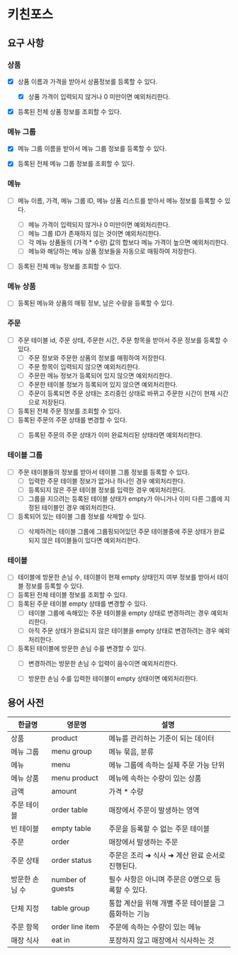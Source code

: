 # 키친포스

## 요구 사항

### 상품
- [X] 상품 이름과 가격을 받아서 상품정보를 등록할 수 있다.
  - [X] 상품 가격이 입력되지 않거나 0 미만이면 예외처리한다.
- [x] 등록된 전체 상품 정보를 조회할 수 있다.


### 메뉴 그룹
- [x] 메뉴 그룹 이름을 받아서 메뉴 그룹 정보를 등록할 수 있다.
- [x] 등록된 전체 메뉴 그룹 정보를 조회할 수 있다.


### 메뉴
- [ ] 메뉴 이름, 가격, 메뉴 그룹 ID, 메뉴 상품 리스트를 받아서 메뉴 정보를 등록할 수 있다.
  - [ ] 메뉴 가격이 입력되지 않거나 0 미만이면 예외처리한다.
  - [ ] 메뉴 그룹 ID가 존재하지 않는 것이면 예외처리한다.
  - [ ] 각 메뉴 상품들의 (가격 * 수량) 값의 합보다 메뉴 가격이 높으면 예외처리한다.
  - [ ] 메뉴와 해당하는 메뉴 상품 정보들을 자동으로 매핑하여 저장한다.
- [ ] 등록된 전체 메뉴 정보를 조회할 수 있다.
  

### 메뉴 상품 
- [ ] 등록된 메뉴와 상품의 매핑 정보, 남은 수량을 등록할 수 있다.


### 주문
- [ ] 주문 테이블 id, 주문 상태, 주문한 시간, 주문 항목을 받아서 주문 정보를 등록할 수 있다.
  - [ ] 주문 정보와 주문한 상품의 정보를 매핑하여 저장한다.
  - [ ] 주문 항목이 입력되지 않으면 예외처리한다.
  - [ ] 주문한 메뉴 정보가 등록되어 있지 않으면 예외처리한다.
  - [ ] 주문한 테이블 정보가 등록되어 있지 않으면 예외처리한다.
  - [ ] 주문이 등록되면 주문 상태는 조리중인 상태로 바뀌고 주문한 시간이 현재 시간으로 저장된다.
- [ ] 등록된 전체 주문 정보를 조회할 수 있다.
- [ ] 등록된 주문의 주문 상태를 변경할 수 있다.
  - [ ] 등록된 주문의 주문 상태가 이미 완료처리된 상태라면 예외처리한다.


### 테이블 그룹
- [ ] 주문 테이블들의 정보를 받아서 테이블 그룹 정보를 등록할 수 있다.
  - [ ] 입력한 주문 테이블 정보가 없거나 하나인 경우 예외처리한다.
  - [ ] 등록되지 않은 주문 테이블 정보를 입력한 경우 예외처리한다.
  - [ ] 그룹을 지으려는 등록된 테이블 상태가 empty가 아니거나 이미 다른 그룹에 지정된 테이블인 경우 예외처리한다.
- [ ] 등록되어 있는 테이블 그룹 정보를 삭제할 수 있다.
  - [ ] 삭제하려는 테이블 그룹에 그룹핑되어있던 주문 테이블중에 주문 상태가 완료되지 않은 테이블들이 있다면 예외처리한다.


### 테이블
- [ ] 테이블에 방문한 손님 수, 테이블이 현재 empty 상태인지 여부 정보를 받아서 테이블 정보를 등록할 수 있다.
- [ ] 등록된 전체 테이블 정보를 조회할 수 있다.
- [ ] 등록된 주문 테이블 empty 상태를 변경할 수 있다.
  - [ ] 테이블 그룹에 속해있는 주문 테이블을 empty 상태로 변경하려는 경우 예외처리한다.
  - [ ] 아직 주문 상태가 완료되지 않은 테이블을 empty 상태로 변경하려는 경우 예외처리한다.
- [ ] 등록된 테이블에 방문한 손님 수를 변경할 수 있다.
  - [ ] 변경하려는 방문한 손님 수 입력이 음수이면 예외처리한다.
  - [ ] 방문한 손님 수를 입력한 테이블이 empty 상태이면 예외처리한다.



## 용어 사전

| 한글명 | 영문명 | 설명 |
| --- | --- | --- |
| 상품 | product | 메뉴를 관리하는 기준이 되는 데이터 |
| 메뉴 그룹 | menu group | 메뉴 묶음, 분류 |
| 메뉴 | menu | 메뉴 그룹에 속하는 실제 주문 가능 단위 |
| 메뉴 상품 | menu product | 메뉴에 속하는 수량이 있는 상품 |
| 금액 | amount | 가격 * 수량 |
| 주문 테이블 | order table | 매장에서 주문이 발생하는 영역 |
| 빈 테이블 | empty table | 주문을 등록할 수 없는 주문 테이블 |
| 주문 | order | 매장에서 발생하는 주문 |
| 주문 상태 | order status | 주문은 조리 ➜ 식사 ➜ 계산 완료 순서로 진행된다. |
| 방문한 손님 수 | number of guests | 필수 사항은 아니며 주문은 0명으로 등록할 수 있다. |
| 단체 지정 | table group | 통합 계산을 위해 개별 주문 테이블을 그룹화하는 기능 |
| 주문 항목 | order line item | 주문에 속하는 수량이 있는 메뉴 |
| 매장 식사 | eat in | 포장하지 않고 매장에서 식사하는 것 |
